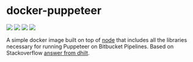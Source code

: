 # docker-puppeteer

[![](https://badgen.net/github/checks/optimics/docker-puppeteer)](https://github.com/optimics/docker-puppeteer/actions)
[![](https://badgen.net/github/tag/optimics/docker-puppeteer)](https://github.com/optimics/docker-puppeteer/tags)
[![](https://badgen.net/docker/pulls/optimics/puppeteer)](https://hub.docker.com/r/optimics/puppeteer)
[![](https://badgen.net/docker/size/optimics/puppeteer)](https://hub.docker.com/r/optimics/puppeteer)

A simple docker image built on top of [node](https://hub.docker.com/_/node) that includes all the libraries necessary for running Puppeteer on Bitbucket Pipelines. Based on Stackoverflow [answer from dhilt](https://stackoverflow.com/a/71128432).
